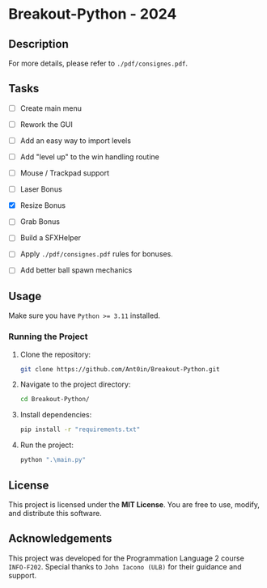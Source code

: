 # Breakout-Python - 2024

## Description

For more details, please refer to `./pdf/consignes.pdf`.

## Tasks

- [ ] Create main menu
- [ ] Rework the GUI
- [ ] Add an easy way to import levels
- [ ] Add "level up" to the win handling routine
- [ ] Mouse / Trackpad support
- [ ] Laser Bonus
- [x] Resize Bonus
- [ ] Grab Bonus
- [ ] Build a SFXHelper 
- [ ] Apply `./pdf/consignes.pdf` rules for bonuses.
- [ ] Add better ball spawn mechanics


## Usage

Make sure you have `Python >= 3.11` installed.


### Running the Project

1. Clone the repository:

   ```bash
   git clone https://github.com/Ant0in/Breakout-Python.git
   ```

2. Navigate to the project directory:

   ```bash
   cd Breakout-Python/
   ```

3. Install dependencies:
   
   ```bash
   pip install -r "requirements.txt"
   ```

4. Run the project:

   ```bash
   python ".\main.py"
   ```

## License

This project is licensed under the **MIT License**. You are free to use, modify, and distribute this software.

## Acknowledgements

This project was developed for the Programmation Language 2 course `INFO-F202`. Special thanks to `John Iacono (ULB)` for their guidance and support.

